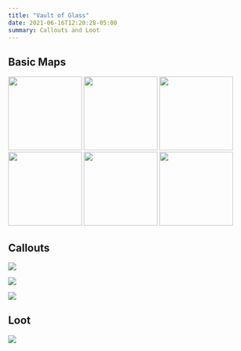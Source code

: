 ```yaml
---
title: "Vault of Glass"
date: 2021-06-16T12:20:28-05:00
summary: Callouts and Loot
---
```


## Basic Maps

<a target="_blank" href="/vault-of-glass/encounter-1.webp"><img src="/vault-of-glass/encounter-1.webp" width="150"></a>
<a target="_blank" href="/vault-of-glass/encounter-2.webp"><img src="/vault-of-glass/encounter-2.webp" width="150"></a>
<a target="_blank" href="/vault-of-glass/encounter-3.webp"><img src="/vault-of-glass/encounter-3.webp" width="150"></a>
<a target="_blank" href="/vault-of-glass/encounter-3--gorgon.webp"><img src="/vault-of-glass/encounter-3--gorgon.webp" width="150"></a>
<a target="_blank" href="/vault-of-glass/encounter-4.webp"><img src="/vault-of-glass/encounter-4.webp" width="150"></a>
<a target="_blank" href="/vault-of-glass/encounter-5.webp"><img src="/vault-of-glass/encounter-5.webp" width="150"></a>

## Callouts

![](/vault-of-glass/oracle-callouts-and-challenge.png)

![](/vault-of-glass/gorgons.png)

![](/vault-of-glass/atheon-callouts.png)

## Loot

![](/vault-of-glass/loot-table.png)
